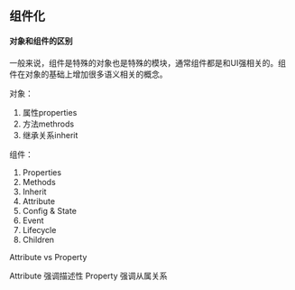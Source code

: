 ## 组件化

#### 对象和组件的区别
一般来说，组件是特殊的对象也是特殊的模块，通常组件都是和UI强相关的。组件在对象的基础上增加很多语义相关的概念。

对象：
1. 属性properties
2. 方法methrods
3. 继承关系inherit


组件：
1. Properties
2. Methods
3. Inherit
4. Attribute
5. Config & State
6. Event
7. Lifecycle
8. Children

Attribute vs Property

Attribute 强调描述性
Property 强调从属关系